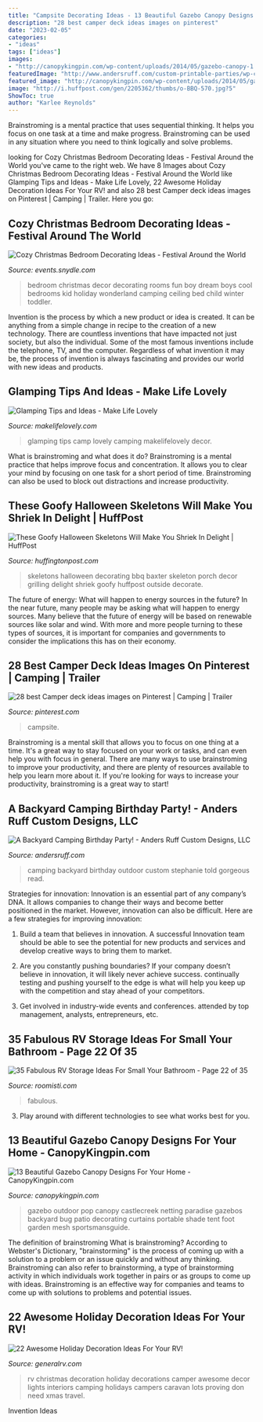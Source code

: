 ```yaml
---
title: "Campsite Decorating Ideas - 13 Beautiful Gazebo Canopy Designs For Your Home"
description: "28 best camper deck ideas images on pinterest"
date: "2023-02-05"
categories:
- "ideas"
tags: ["ideas"]
images:
- "http://canopykingpin.com/wp-content/uploads/2014/05/gazebo-canopy-1.jpg"
featuredImage: "http://www.andersruff.com/custom-printable-parties/wp-content/uploads/2012/09/outdoor-backyard-camping-party-ideas-14.jpg"
featured_image: "http://canopykingpin.com/wp-content/uploads/2014/05/gazebo-canopy-1.jpg"
image: "http://i.huffpost.com/gen/2205362/thumbs/o-BBQ-570.jpg?5"
ShowToc: true
author: "Karlee Reynolds"
---
```



Brainstroming is a mental practice that uses sequential thinking. It helps you focus on one task at a time and make progress. Brainstroming can be used in any situation where you need to think logically and solve problems.

	

		
looking for Cozy Christmas Bedroom Decorating Ideas - Festival Around the World you've came to the right web. We have 8 Images about Cozy Christmas Bedroom Decorating Ideas - Festival Around the World like Glamping Tips and Ideas - Make Life Lovely, 22 Awesome Holiday Decoration Ideas For Your RV! and also 28 best Camper deck ideas images on Pinterest | Camping | Trailer. Here you go:
		
    
## Cozy Christmas Bedroom Decorating Ideas - Festival Around The World

<img loading=lazy src="http://events.snydle.com/files/2016/11/christmas-bedroom-decorating-ideas-8.jpg" onerror="this.onerror=null;this.src='https://tse2.mm.bing.net/th?id=OIP.bMH51KRCMcurh2fh0zBezgHaLi&amp;pid=15.1';" alt="Cozy Christmas Bedroom Decorating Ideas - Festival Around the World">

_Source: events.snydle.com_

>bedroom christmas decor decorating rooms fun boy dream boys cool bedrooms kid holiday wonderland camping ceiling bed child winter toddler. 

	

Invention is the process by which a new product or idea is created. It can be anything from a simple change in recipe to the creation of a new technology. There are countless inventions that have impacted not just society, but also the individual. Some of the most famous inventions include the telephone, TV, and the computer. Regardless of what invention it may be, the process of invention is always fascinating and provides our world with new ideas and products.

    
## Glamping Tips And Ideas - Make Life Lovely

<img loading=lazy src="http://www.makelifelovely.com/wp-content/uploads/2014/06/Glamping-Tips-and-Ideas-by-Make-Life-Lovely.jpg" onerror="this.onerror=null;this.src='https://tse2.mm.bing.net/th?id=OIP.6omSeDqZqJFqMi7LZq353gHaJf&amp;pid=15.1';" alt="Glamping Tips and Ideas - Make Life Lovely">

_Source: makelifelovely.com_

>glamping tips camp lovely camping makelifelovely decor. 

	

What is brainstroming and what does it do?
Brainstroming is a mental practice that helps improve focus and concentration. It allows you to clear your mind by focusing on one task for a short period of time. Brainstroming can also be used to block out distractions and increase productivity.

    
## These Goofy Halloween Skeletons Will Make You Shriek In Delight | HuffPost

<img loading=lazy src="http://i.huffpost.com/gen/2205362/thumbs/o-BBQ-570.jpg?5" onerror="this.onerror=null;this.src='https://tse1.mm.bing.net/th?id=OIP.gbHt93EpKnskhKI9seAjVAHaJ4&amp;pid=15.1';" alt="These Goofy Halloween Skeletons Will Make You Shriek In Delight | HuffPost">

_Source: huffingtonpost.com_

>skeletons halloween decorating bbq baxter skeleton porch decor grilling delight shriek goofy huffpost outside decorate. 

	

The future of energy: What will happen to energy sources in the future?
In the near future, many people may be asking what will happen to energy sources. Many believe that the future of energy will be based on renewable sources like solar and wind. With more and more people turning to these types of sources, it is important for companies and governments to consider the implications this has on their economy.

    
## 28 Best Camper Deck Ideas Images On Pinterest | Camping | Trailer

<img loading=lazy src="https://i.pinimg.com/736x/8b/da/d3/8bdad33b57a793b58c24358d265b598f.jpg" onerror="this.onerror=null;this.src='https://tse1.mm.bing.net/th?id=OIP.ZcBouvNE7IuXk6gAe7LxEgHaGe&amp;pid=15.1';" alt="28 best Camper deck ideas images on Pinterest | Camping | Trailer">

_Source: pinterest.com_

>campsite. 

	

Brainstroming is a mental skill that allows you to focus on one thing at a time. It's a great way to stay focused on your work or tasks, and can even help you with focus in general. There are many ways to use brainstroming to improve your productivity, and there are plenty of resources available to help you learn more about it. If you're looking for ways to increase your productivity, brainstroming is a great way to start!

    
## A Backyard Camping Birthday Party! - Anders Ruff Custom Designs, LLC

<img loading=lazy src="http://www.andersruff.com/custom-printable-parties/wp-content/uploads/2012/09/outdoor-backyard-camping-party-ideas-14.jpg" onerror="this.onerror=null;this.src='https://tse4.mm.bing.net/th?id=OIP.dYr6X4AG6xQK8ZgTH5n1ZQHaFL&amp;pid=15.1';" alt="A Backyard Camping Birthday Party! - Anders Ruff Custom Designs, LLC">

_Source: andersruff.com_

>camping backyard birthday outdoor custom stephanie told gorgeous read. 

	

Strategies for innovation:
Innovation is an essential part of any company’s DNA. It allows companies to change their ways and become better positioned in the market. However, innovation can also be difficult. Here are a few strategies for improving innovation:
1. Build a team that believes in innovation. A successful Innovation team should be able to see the potential for new products and services and develop creative ways to bring them to market.

2. Are you constantly pushing boundaries? If your company doesn’t believe in innovation, it will likely never achieve success. continually testing and pushing yourself to the edge is what will help you keep up with the competition and stay ahead of your competitors.

3. Get involved in industry-wide events and conferences. attended by top management, analysts, entrepreneurs, etc.

    
## 35 Fabulous RV Storage Ideas For Small Your Bathroom - Page 22 Of 35

<img loading=lazy src="https://roomisti.com/wp-content/uploads/2019/04/35-Fabulous-RV-Storage-Ideas-For-Small-Your-Bathroom-22.jpg" onerror="this.onerror=null;this.src='https://tse3.mm.bing.net/th?id=OIP.TSl9MPXFl27hfrxnrHJ9-gHaJ-&amp;pid=15.1';" alt="35 Fabulous RV Storage Ideas For Small Your Bathroom - Page 22 of 35">

_Source: roomisti.com_

>fabulous. 

	

3. Play around with different technologies to see what works best for you. 

    
## 13 Beautiful Gazebo Canopy Designs For Your Home - CanopyKingpin.com

<img loading=lazy src="http://canopykingpin.com/wp-content/uploads/2014/05/gazebo-canopy-1.jpg" onerror="this.onerror=null;this.src='https://tse4.mm.bing.net/th?id=OIP.td29sdUV0NcuKC6act4U3wHaHa&amp;pid=15.1';" alt="13 Beautiful Gazebo Canopy Designs For Your Home - CanopyKingpin.com">

_Source: canopykingpin.com_

>gazebo outdoor pop canopy castlecreek netting paradise gazebos backyard bug patio decorating curtains portable shade tent foot garden mesh sportsmansguide. 

	

The definition of brainstroming
What is brainstroming? According to Webster's Dictionary, "brainstorming" is the process of coming up with a solution to a problem or an issue quickly and without any thinking. Brainstroming can also refer to brainstorming, a type of brainstorming activity in which individuals work together in pairs or as groups to come up with ideas. Brainstroming is an effective way for companies and teams to come up with solutions to problems and potential issues.

    
## 22 Awesome Holiday Decoration Ideas For Your RV!

<img loading=lazy src="http://www.generalrv.com/blog/wp-content/uploads/2015/12/8ff689cb261710c783b0c3ceba3e11e6.jpg" onerror="this.onerror=null;this.src='https://tse1.mm.bing.net/th?id=OIP.eYhBd_vxrDgnH-vBxsW9tAHaHS&amp;pid=15.1';" alt="22 Awesome Holiday Decoration Ideas For Your RV!">

_Source: generalrv.com_

>rv christmas decoration holiday decorations camper awesome decor lights interiors camping holidays campers caravan lots proving don need xmas travel. 

	

Invention Ideas

